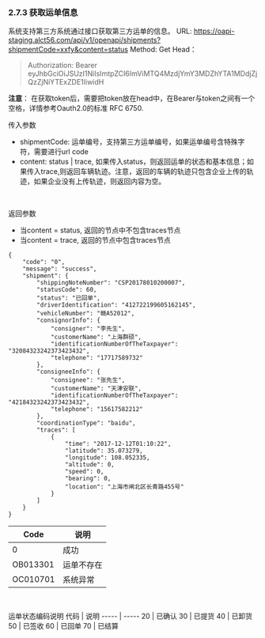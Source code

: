 ### 2.7.3 获取运单信息
系统支持第三方系统通过接口获取第三方运单的信息。
URL: https://oapi-staging.alct56.com/api/v1/openapi/shipments?shipmentCode=xxfy&content=status
Method: Get
Head：
 >Authorization: Bearer eyJhbGciOiJSUzI1NiIsImtpZCI6ImViMTQ4MzdjYmY3MDZhYTA1MDdjZjQzZjNiYTExZDE1IiwidH

**注意**： 在获取token后，需要把token放在head中，在Bearer与token之间有一个空格，详情参考Oauth2.0的标准 RFC 6750.
<br/>

传入参数
* shipmentCode: 运单编号，支持第三方运单编号，如果运单编号含特殊字符，需要进行url code
* content: status | trace, 如果传入status，则返回运单的状态和基本信息；如果传入trace,则返回车辆轨迹。注意，返回的车辆的轨迹只包含企业上传的轨迹，如果企业没有上传轨迹，则返回内容为空。
<br/>

返回参数
* 当content = status, 返回的节点中不包含traces节点
* 当content = trace, 返回的节点中包含traces节点

```
{
    "code": "0",
    "message": "success",
    "shipment": {
        "shippingNoteNumber": "CSP20178010200007",
        "statusCode": 60,
        "status": "已回单",
        "driverIdentification": "412722199605162145",
        "vehicleNumber": "赣A52012",
        "consignorInfo": {
            "consigner": "李先生",
            "customerName": "上海群硕",
            "identificationNumberOfTheTaxpayer": "32084323242373423432",
            "telephone": "17717589732"
        },
        "consigneeInfo": {
            "consignee": "张先生",
            "customerName": "天津安联",
            "identificationNumberOfTheTaxpayer": "42184323242373423432",
            "telephone": "15617582212"
        },
        "coordinationType": "baidu",
        "traces": [
            {
                "time": "2017-12-12T01:10:22",
                "latitude": 35.073279,
                "longitude": 108.052335,
                "altitude": 0,
                "speed": 0,
                "bearing": 0,
                "location": "上海市闸北区长青路455号"
            }
        ]
    }
}

```
Code | 说明
----- | -----
0 | 成功
OB013301 | 运单不存在
OC010701 | 系统异常
<br/>


运单状态编码说明
代码 | 说明
----- | -----
20 | 已确认 
30 | 已提货 
40 | 已卸货
50 | 已签收 
60 | 已回单 
70 | 已结算 